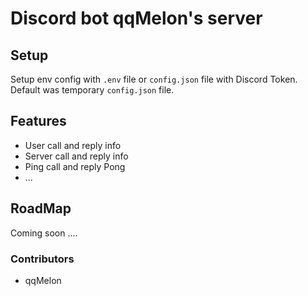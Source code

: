 # Discord bot qqMelon's server

## Setup

Setup env config with `.env` file or `config.json` file with Discord Token. Default was temporary `config.json` file.

## Features

- User call and reply info
- Server call and reply info
- Ping call and reply Pong
- ...

## RoadMap

Coming soon ....

### Contributors

- qqMelon